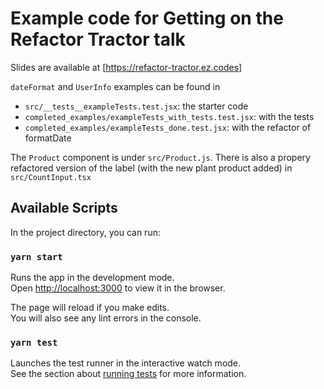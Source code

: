 # Example code for Getting on the Refactor Tractor talk

Slides are available at [https://refactor-tractor.ez.codes]

`dateFormat` and `UserInfo` examples can be found in

- `src/__tests__exampleTests.test.jsx`: the starter code
- `completed_examples/exampleTests_with_tests.test.jsx`: with the tests
- `completed_examples/exampleTests_done.test.jsx`: with the refactor of formatDate

The `Product` component is under `src/Product.js`. There is also a propery refactored version of the
label (with the new plant product added) in `src/CountInput.tsx`

## Available Scripts

In the project directory, you can run:

### `yarn start`

Runs the app in the development mode.\
Open [http://localhost:3000](http://localhost:3000) to view it in the browser.

The page will reload if you make edits.\
You will also see any lint errors in the console.

### `yarn test`

Launches the test runner in the interactive watch mode.\
See the section about [running tests](https://facebook.github.io/create-react-app/docs/running-tests) for more information.
